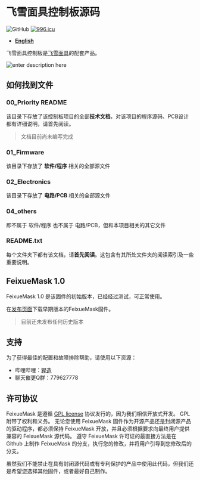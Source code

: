 
# 飞雪面具控制板源码

![GitHub](https://img.shields.io/github/license/marlinfirmware/marlin.svg)
<a href="https://996.icu"><img src="https://img.shields.io/badge/link-996.icu-red.svg" alt="996.icu" /></a>

- **[English](/README_EN.md)**

飞雪面具控制板是[飞雪面具](https://www.bilibili.com/video/BV1Dy4y1i72c)的配套产品。

![enter description here](./images/FeixueMask动画.gif)

## 如何找到文件

### 00_Priority README
该目录下存放了该控制板项目的全部**技术文档**，对该项目的程序源码、PCB设计都有详细说明，请首先阅读。
>文档目前尚未编写完成
>
### 01_Firmware
该目录下存放了 **软件/程序** 相关的全部源文件

### 02_Electronics
该目录下存放了 **电路/PCB** 相关的全部源文件

### 04_others
即不属于 软件/程序 也不属于 电路/PCB，但和本项目相关的其它文件

###  README.txt
每个文件夹下都有该文档，请**首先阅读**。这包含有其所处文件夹的阅读索引及一些重要说明。

## FeixueMask 1.0
FeixueMask 1.0 是该固件的初始版本，已经经过测试，可正常使用。

在[发布页面](https://github.com/LonlyPan/FeixueMask/releases)下载早期版本的FeixueMask固件。
>目前还未发布任何历史版本

## 支持

为了获得最佳的配置和故障排除帮助，请使用以下资源：
- 哔哩哔哩：[猩造](https://space.bilibili.com/16614468/)  
- 聊天催更Q群：779627778

## 许可协议

FeixueMask 是遵循 [GPL license](/LICENSE) 协议发行的，因为我们相信开放式开发。 GPL附带了权利和义务。 无论您使用 FeixueMask 固件作为开源产品还是封闭源产品的驱动程序，都必须保持 FeixueMask 开放，并且必须根据要求向最终用户提供兼容的 FeixueMask 源代码。 遵守 FeixueMask 许可证的最直接方法是在 Github 上制作 FeixueMask 的分支，执行您的修改，并将用户引导到您修改后的分支。

虽然我们不能禁止在具有封闭源代码或有专利保护的产品中使用此代码，但我们还是希望您选择其他固件，或者最好自己制作。
